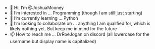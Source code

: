 - 👋 Hi, I’m @JoshuaMooney
- 👀 I’m interested in ... Programming (though I am still just starting)
- 🌱 I’m currently learning ... Python
- 💞️ I’m looking to collaborate on ... anything I am qualified for, which is likely nothing yet. But keep me in mind for the future
- 📫 How to reach me ... DrRoeJogan on discord (all lowercase for the username but display name is capitalized)

<!---
JoshuaMooney/JoshuaMooney is a ✨ special ✨ repository because its `README.md` (this file) appears on your GitHub profile.
You can click the Preview link to take a look at your changes.
--->
